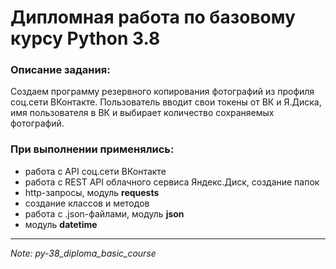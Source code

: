 # Дипломная работа по базовому курсу Python 3.8

### Описание задания:
Создаем программу резервного копирования фотографий из профиля соц.сети ВКонтакте. Пользователь вводит свои токены от ВК и Я.Диска, имя пользователя в ВК и выбирает количество сохраняемых фотографий.

### При выполнении применялись:
* работа с API соц.сети ВКонтакте
* работа с REST API облачного сервиса Яндекс.Диск, создание папок
* http-запросы, модуль **requests**
* создание классов и методов
* работа с .json-файлами, модуль **json**
* модуль **datetime**
---
*Note: py-38_diploma_basic_course*
